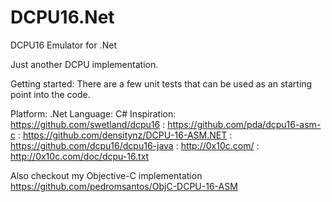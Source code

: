 DCPU16.Net
==========

DCPU16 Emulator for .Net

Just another DCPU implementation.

Getting started:
There are a few unit tests that can be used as an starting point into the code.

Platform: .Net
Language: C#
Inspiration: https://github.com/swetland/dcpu16
           : https://github.com/pda/dcpu16-asm-c
           : https://github.com/densitynz/DCPU-16-ASM.NET
           : https://github.com/dcpu16/dcpu16-java
           : http://0x10c.com/
           : http://0x10c.com/doc/dcpu-16.txt


Also checkout my Objective-C implementation https://github.com/pedromsantos/ObjC-DCPU-16-ASM
